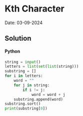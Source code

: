 
# Kth Character

Date: 03-09-2024

## Solution
#### Python
```python
string = input()
letters = list(set(list(string)))
substring = []
for i in letters:
    word = ""
    for j in string:
        if i != j:
            word = word + j
    substring.append(word)
substring.sort()
print(substring[0])
```
        